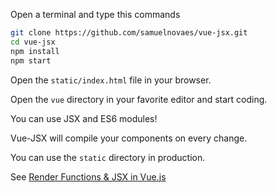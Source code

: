 Open a terminal and type this commands

```bash
git clone https://github.com/samuelnovaes/vue-jsx.git
cd vue-jsx
npm install
npm start
```

Open the `static/index.html` file in your browser.

Open the `vue` directory in your favorite editor and start coding.

You can use JSX and ES6 modules!

Vue-JSX will compile your components on every change.

You can use the `static` directory in production.

See [Render Functions & JSX in Vue.js](https://vuejs.org/v2/guide/render-function.html)
